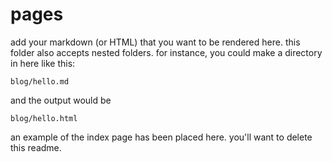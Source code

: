 # pages

add your markdown (or HTML) that you want to be rendered here. this folder also accepts nested folders. for instance, you could make a directory in here like this:
```
blog/hello.md
```
and the output would be
```
blog/hello.html
```

an example of the index page has been placed here. you'll want to delete this readme.